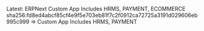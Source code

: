 Latest: ERPNext Custom App Includes HRMS, PAYMENT, ECOMMERCE
sha256:fd8ed4abcf85cf4e9f5e703eb81f7c2f0912ca72725a3191d029606eb995c999 => Custom App Includes HRMS, PAYMENT
